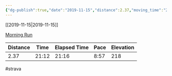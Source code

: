 ```yaml
---
{"dg-publish":true,"date":"2019-11-15","distance":2.37,"moving_time":"21:12","elapsed_time":"21:16","pace":"8:57","total_elevation_gain":218,"url":"https://www.strava.com/activities/2867557099","permalink":"/01-personal/strava/2019-11-15-morning-run/","dgPassFrontmatter":true}
---
```



[[2019-11-15\|2019-11-15]]

[Morning Run](https://www.strava.com/activities/2867557099)

| Distance | Time  | Elapsed Time | Pace | Elevation |
| -------- | ----- | ------------ | ---- | --------- |
| 2.37     | 21:12 | 21:16        | 8:57 | 218       |




#strava
